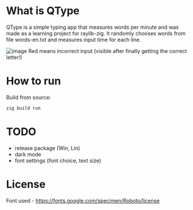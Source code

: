 # What is QType

QType is a simple typing app that measures words per minute and was made as a learning project for raylib-zig.
It randomly chooses words from file words-en.txt and measures input time for each line.

![image](https://github.com/user-attachments/assets/190c7152-8e7c-4f89-8f8f-ef4af94da319)
Red means incorrect input (visible after finally getting the correct letter!)

# How to run

Build from source:
```sh
zig build run
```

# TODO
- release package (Win, Lin)
- dark mode
- font settings (font choice, text size)

# License

Font used - https://fonts.google.com/specimen/Roboto/license
